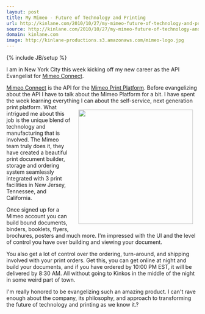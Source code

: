 ```yaml
---
layout: post
title: My Mimeo - Future of Technology and Printing
url: http://kinlane.com/2010/10/27/my-mimeo-future-of-technology-and-printing/
source: http://kinlane.com/2010/10/27/my-mimeo-future-of-technology-and-printing/
domain: kinlane.com
image: http://kinlane-productions.s3.amazonaws.com/mimeo-logo.jpg
---
```

{% include JB/setup %}<p>I am in New York City this week kicking off my new career as the API Evangelist for <a href="http://www.mimeo.com/solutions/mimeo-connect.php" target="_blank">Mimeo Connect</a>.<p></p>
<a href="http://www.mimeo.com/solutions/mimeo-connect.php" target="_blank">Mimeo  Connect</a> is the API for the <a href="http://www.mimeo.com/" target="_blank">Mimeo Print Platform</a>. Before evangelizing  about the API I have to talk about the Mimeo Platform for a bit. I have  spent the week learning everything I can about the self-service, next  generation print platform.
<a href="http://www.mimeo.com/" target="_blank"><img style="padding: 15px;" src="http://kinlane-productions.s3.amazonaws.com/mimeo-logo.jpg" alt="" width="300" align="right" /></a>
What  intrigued me about this job is the unique blend of technology and  manufacturing that is involved. The Mimeo team truly does it, they  have created a beautiful print document builder, storage and ordering  system seamlessly integrated with 3 print facilities in New Jersey,  Tennessee, and California.<p></p>
Once  signed up for a Mimeo account you can build bound documents, binders,  booklets, flyers, brochures, posters and much more. I'm impressed with  the UI and the level of control you have over building and viewing your  document.<p></p>
You  also get a lot of control over the ordering, turn-around, and shipping  involved with your print orders. Get this, you can get online at night  and build your documents, and if you have ordered by 10:00 PM EST, it  will be delivered by 8:30 AM. All without going to Kinkos in the middle  of the night in some weird part of town.<p></p>
I'm  really honored to be evangelizing such an amazing product. I can't  rave enough about the company, its philosophy, and approach to  transforming the future of technology and printing as we know it.?</p>
